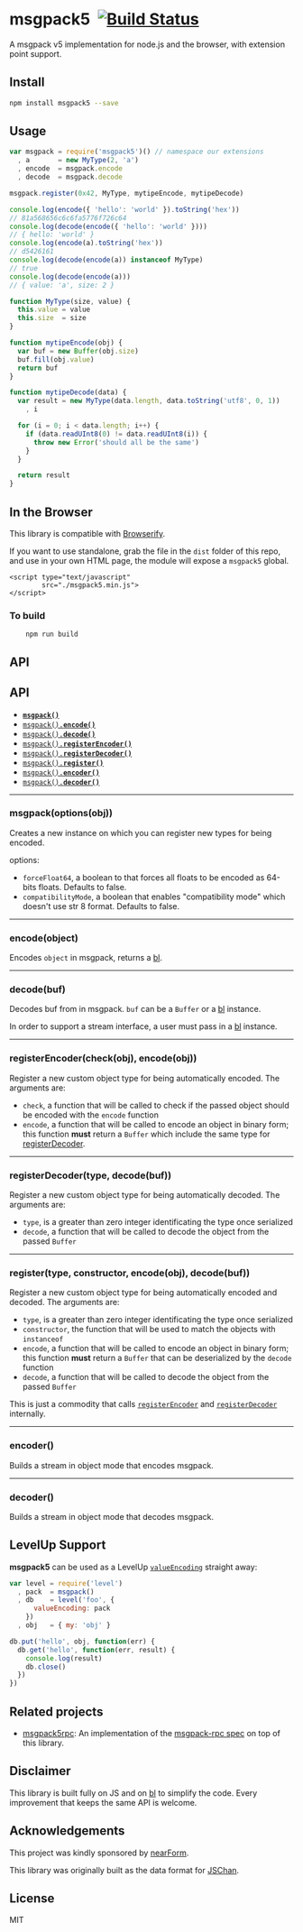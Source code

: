 msgpack5&nbsp;&nbsp;[![Build Status](https://travis-ci.org/mcollina/msgpack5.png)](https://travis-ci.org/mcollina/msgpack5)
========

A msgpack v5 implementation for node.js and the browser, with extension point support.

Install
-------

```bash
npm install msgpack5 --save
```


Usage
-----

```js
var msgpack = require('msgpack5')() // namespace our extensions
  , a       = new MyType(2, 'a')
  , encode  = msgpack.encode
  , decode  = msgpack.decode

msgpack.register(0x42, MyType, mytipeEncode, mytipeDecode)

console.log(encode({ 'hello': 'world' }).toString('hex'))
// 81a568656c6c6fa5776f726c64
console.log(decode(encode({ 'hello': 'world' })))
// { hello: 'world' }
console.log(encode(a).toString('hex'))
// d5426161
console.log(decode(encode(a)) instanceof MyType)
// true
console.log(decode(encode(a)))
// { value: 'a', size: 2 }

function MyType(size, value) {
  this.value = value
  this.size  = size
}

function mytipeEncode(obj) {
  var buf = new Buffer(obj.size)
  buf.fill(obj.value)
  return buf
}

function mytipeDecode(data) {
  var result = new MyType(data.length, data.toString('utf8', 0, 1))
    , i

  for (i = 0; i < data.length; i++) {
    if (data.readUInt8(0) != data.readUInt8(i)) {
      throw new Error('should all be the same')
    }
  }

  return result
}
```

In the Browser
-----------

This library is compatible with [Browserify](http://npm.im/browserify).

If you want to use standalone, grab the file in the `dist` folder of
this repo, and use in your own HTML page, the module will expose a
`msgpack5` global.


```
<script type="text/javascript"
        src="./msgpack5.min.js">
</script>
```

### To build

```
	npm run build
```

API
---

<a name="api"></a>
## API

  * <a href="#msgpack"><code><b>msgpack()</b></code></a>
  * <a href="#encode"><code>msgpack().<b>encode()</b></code></a>
  * <a href="#decode"><code>msgpack().<b>decode()</b></code></a>
  * <a href="#registerEncoder"><code>msgpack().<b>registerEncoder()</b></code></a>
  * <a href="#registerDecoder"><code>msgpack().<b>registerDecoder()</b></code></a>
  * <a href="#register"><code>msgpack().<b>register()</b></code></a>
  * <a href="#encoder"><code>msgpack().<b>encoder()</b></code></a>
  * <a href="#decoder"><code>msgpack().<b>decoder()</b></code></a>

-------------------------------------------------------
<a name="msgpack"></a>
### msgpack(options(obj))

Creates a new instance on which you can register new types for being
encoded.

options:

- `forceFloat64`, a boolean to that forces all floats to be encoded as 64-bits floats. Defaults to false.
- `compatibilityMode`, a boolean that enables "compatibility mode" which doesn't use str 8 format. Defaults to false.

-------------------------------------------------------
<a name="encode"></a>
### encode(object)

Encodes `object` in msgpack, returns a [bl](http://npm.im/bl).

-------------------------------------------------------
<a name="decode"></a>
### decode(buf)

Decodes buf from in msgpack. `buf` can be a `Buffer` or a [bl](http://npm.im/bl) instance.

In order to support a stream interface, a user must pass in a [bl](http://npm.im/bl) instance.

-------------------------------------------------------
<a name="registerEncoder"></a>
### registerEncoder(check(obj), encode(obj))

Register a new custom object type for being automatically encoded.
The arguments are:

- `check`, a function that will be called to check if the passed
  object should be encoded with the `encode` function
- `encode`, a function that will be called to encode an object in binary
  form; this function __must__ return a `Buffer` which include the same type
  for [registerDecoder](#registerDecoder).

-------------------------------------------------------
<a name="registerDecoder"></a>
### registerDecoder(type, decode(buf))

Register a new custom object type for being automatically decoded.
The arguments are:

- `type`, is a greater than zero integer identificating the type once serialized
- `decode`, a function that will be called to decode the object from
  the passed `Buffer`


-------------------------------------------------------
<a name="register"></a>
### register(type, constructor, encode(obj), decode(buf))

Register a new custom object type for being automatically encoded and
decoded. The arguments are:

- `type`, is a greater than zero integer identificating the type once serialized
- `constructor`, the function that will be used to match the objects
  with `instanceof`
- `encode`, a function that will be called to encode an object in binary
  form; this function __must__ return a `Buffer` that can be
  deserialized by the `decode` function
- `decode`, a function that will be called to decode the object from
  the passed `Buffer`

This is just a commodity that calls
[`registerEncoder`](#registerEncoder) and
[`registerDecoder`](#registerDecoder) internally.

-------------------------------------------------------
<a name="encoder"></a>
### encoder()

Builds a stream in object mode that encodes msgpack.

-------------------------------------------------------
<a name="decoder"></a>
### decoder()

Builds a stream in object mode that decodes msgpack.

LevelUp Support
---------------

__msgpack5__ can be used as a LevelUp
[`valueEncoding`](https://github.com/rvagg/node-levelup#leveluplocation-options-callback) straight away:

```js
var level = require('level')
  , pack  = msgpack()
  , db    = level('foo', {
      valueEncoding: pack
    })
  , obj   = { my: 'obj' }

db.put('hello', obj, function(err) {
  db.get('hello', function(err, result) {
    console.log(result)
    db.close()
  })
})

```

Related projects
----------------

- [msgpack5rpc](http://npmjs.com/package/msgpack5rpc): An implementation of the
  [msgpack-rpc spec](https://github.com/msgpack-rpc/msgpack-rpc/blob/master/spec.md)
  on top of this library.

Disclaimer
----------

This library is built fully on JS and on [bl](http://npm.im/bl) to
simplify the code. Every improvement that keeps the same API is welcome.

Acknowledgements
----------------

This project was kindly sponsored by [nearForm](http://nearform.com).


This library was originally built as the data format for
[JSChan](http://npm.im/jschan).

License
-------

MIT
